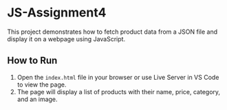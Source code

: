 # JS-Assignment4 

This project demonstrates how to fetch product data from a JSON file and display it on a webpage using JavaScript.

## How to Run
1. Open the `index.html` file in your browser or use Live Server in VS Code to view the page.
2. The page will display a list of products with their name, price, category, and an image.
